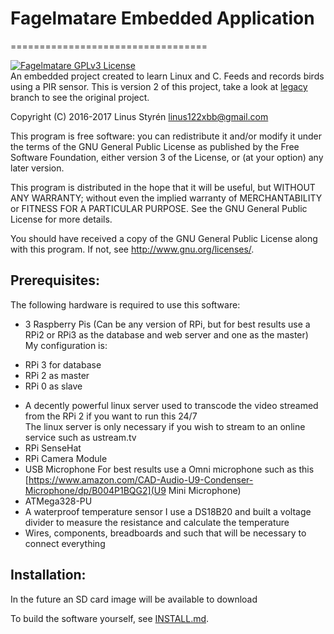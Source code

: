 # Fagelmatare Embedded Application

==================================

[![Fagelmatare GPLv3 License](https://img.shields.io/badge/licens-GPLv3_License-blue.svg)](LICENSE)  
An embedded project created to learn Linux and C. Feeds and records birds using a PIR sensor. This is version 2 of this project, take a look at [legacy](https://github.com/Linkaan/Fagelmatare/tree/legacy) branch to see the original project.

Copyright (C) 2016-2017 Linus Styrén <linus122xbb@gmail.com>

This program is free software: you can redistribute it and/or modify
it under the terms of the GNU General Public License as published by
the Free Software Foundation, either version 3 of the License, or
(at your option) any later version.

This program is distributed in the hope that it will be useful,
but WITHOUT ANY WARRANTY; without even the implied warranty of
MERCHANTABILITY or FITNESS FOR A PARTICULAR PURPOSE.  See the
GNU General Public License for more details.

You should have received a copy of the GNU General Public License
along with this program.  If not, see <http://www.gnu.org/licenses/>.

## Prerequisites:

The following hardware is required to use this software:

* 3 Raspberry Pis (Can be any version of RPi, but for best results use a RPi2 or RPi3 as the database and web server and one as the master)  
My configuration is:
 - RPi 3 for database
 - RPi 2 as master
 - RPi 0 as slave
* A decently powerful linux server used to transcode the video streamed from the RPi 2 if you want to run this 24/7  
The linux server is only necessary if you wish to stream to an online service such as ustream.tv
* RPi SenseHat
* RPi Camera Module
* USB Microphone
For best results use a Omni microphone such as this [https://www.amazon.com/CAD-Audio-U9-Condenser-Microphone/dp/B004P1BQG2](U9 Mini Microphone)
* ATMega328-PU
* A waterproof temperature sensor
I use a DS18B20 and built a voltage divider to measure the resistance and calculate the temperature
* Wires, components, breadboards and such that will be necessary to connect everything


## Installation:

In the future an SD card image will be available to download

To build the software yourself, see [INSTALL.md](INSTALL.md).
